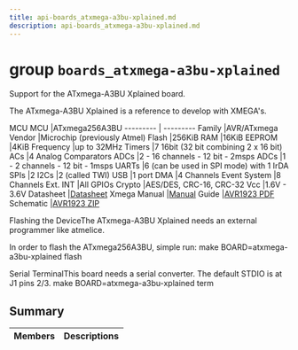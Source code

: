 ```yaml
---
title: api-boards_atxmega-a3bu-xplained.md
description: api-boards_atxmega-a3bu-xplained.md
---
```

# group `boards_atxmega-a3bu-xplained` 

Support for the ATxmega-A3BU Xplained board.

The ATxmega-A3BU Xplained is a reference to develop with XMEGA's.

MCU
MCU   |ATxmega256A3BU
--------- | ---------
Family   |AVR/ATxmega
Vendor   |Microchip (previously Atmel)
Flash   |256KiB
RAM   |16KiB
EEPROM   |4KiB
Frequency   |up to 32MHz
Timers   |7 16bit (32 bit combining 2 x 16 bit)
ACs   |4 Analog Comparators
ADCs   |2 - 16 channels - 12 bit - 2msps
ADCs   |1 - 2 channels - 12 bit - 1msps
UARTs   |6 (can be used in SPI mode) with 1 IrDA
SPIs   |2
I2Cs   |2 (called TWI)
USB   |1 port
DMA   |4 Channels
Event System   |8 Channels
Ext. INT   |All GPIOs
Crypto   |AES/DES, CRC-16, CRC-32
Vcc   |1.6V - 3.6V
Datasheet   |[Datasheet](https://ww1.microchip.com/downloads/en/DeviceDoc/Atmel-8362-8-and-16bit-AVR-microcontroller-ATxmega256A3BU_datasheet.pdf)
Xmega Manual   |[Manual](https://ww1.microchip.com/downloads/en/DeviceDoc/Atmel-8331-8-and-16-bit-AVR-Microcontroller-XMEGA-AU_Manual.pdf)
Guide   |[AVR1923 PDF](http://ww1.microchip.com/downloads/en/Appnotes/doc8394.pdf)
Schematic   |[AVR1923 ZIP](https://ww1.microchip.com/downloads/en/AppNotes/AVR1923.zip)

Flashing the DeviceThe ATxmega-A3BU Xplained needs an external programmer like atmelice.

In order to flash the ATxmega256A3BU, simple run: make BOARD=atxmega-a3bu-xplained flash

Serial TerminalThis board needs a serial converter. The default STDIO is at J1 pins 2/3. make BOARD=atxmega-a3bu-xplained term

## Summary

 Members                        | Descriptions                                
--------------------------------|---------------------------------------------

